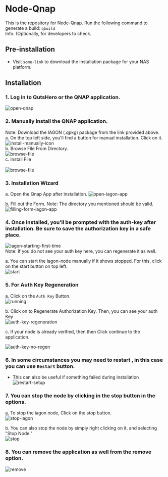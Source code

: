 # Node-Qnap

This is the repository for Node-Qnap. Run the following command to generate a build: ``` qbuild ``` <br/>
Info: (Optionally, for developers to check.

## Pre-installation

- Visit `some-link` to download the installation package for your NAS platform.


## Installation

### 1. Log in to QutsHero or the QNAP application. 
![open-qnap](./assets/1-open-qnap.png)

### 2. Manually install the QNAP application. <br/>
Note: Download the IAGON (.qpkg) package from the link provided above.
<br/>
a. On the top left side, you'll find a button for manual installation. Click on it.
<br/>
![install-manually-icon](./assets/2-install-manually-icon.png)
<br/>
b. Browse File From Directory.
<br/>
![browse-file](./assets/3-browse-file.png)
<br/>
c. Install File  
<br/>
![browse-file](./assets/4-install-file.png)
### 3. Installation Wizard <br/>
a. Open the Qnap App after installation.
![open-iagon-app](./assets/5-open-iagon-app.png)

b. Fill out the Form.
Note: The directory you mentioned should be valid. <br/>
![filling-form-iagon-app](./assets/6-fill-out-form.png)
    

### 4. Once installed, you’ll be prompted with the auth-key after installation. Be sure to save the authorization key in a safe place. <br/>
![iagon-starting-first-time](./assets/running.png)
<br/>
Note: If you do not see your auth key here, you can regenerate it as well.

a. You can start the iagon-node manually if it shows stopped. For this, click on the start button on top left. <br/>
![start](./assets/start-iagon.png)  

### 5. For Auth Key Regeneration <br/>
a. Click on the `Auth Key` Button. <br/>
![running](./assets/running.png)

b. Click on to Regenerate Authorization Key.
Then, you can see your auth Key <br/>
![auth-key-regeneration](./assets/auth-key-gen.png)

c. If your node is already verified, then then Click continue to the application.<br/>

![auth-key-no-regen](./assets/auth-key-no-gen.png)
    
### 6. In some circumstances you may need to restart , in this case you can use `Restart` button.
- This can also be useful if something failed during installation
![restart-setup](./assets/restart.png)


### 7. You can stop the node by clicking in the stop button in the options.
a. To stop the iagon node, Click on the stop button. <br/>
![stop-iagon](./assets/stop-iagon.png)

b. You can also stop the node by simply right clicking on it, and selecting "Stop Node." <br/>
![stop](./assets/13-stop.png)


### 8. You can remove the application as well from the remove option.
![remove](./assets/14-remove.png)


     
     


